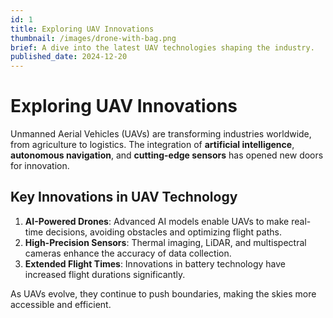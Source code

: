 ```yaml
---
id: 1
title: Exploring UAV Innovations
thumbnail: /images/drone-with-bag.png
brief: A dive into the latest UAV technologies shaping the industry.
published_date: 2024-12-20
---
```


# Exploring UAV Innovations

Unmanned Aerial Vehicles (UAVs) are transforming industries worldwide, from agriculture to logistics. The integration of **artificial intelligence**, **autonomous navigation**, and **cutting-edge sensors** has opened new doors for innovation.

## Key Innovations in UAV Technology
1. **AI-Powered Drones**: Advanced AI models enable UAVs to make real-time decisions, avoiding obstacles and optimizing flight paths.
2. **High-Precision Sensors**: Thermal imaging, LiDAR, and multispectral cameras enhance the accuracy of data collection.
3. **Extended Flight Times**: Innovations in battery technology have increased flight durations significantly.

As UAVs evolve, they continue to push boundaries, making the skies more accessible and efficient.
